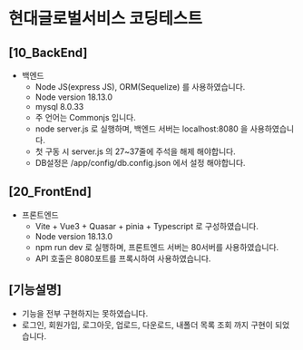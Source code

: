 현대글로벌서비스 코딩테스트
======================

## [10_BackEnd]
 - 백엔드
   - Node JS(express JS), ORM(Sequelize) 를 사용하였습니다.
   - Node version 18.13.0
   - mysql 8.0.33
   - 주 언어는 Commonjs 입니다.
   - node server.js 로 실행하며, 백엔드 서버는 localhost:8080 을 사용하였습니다.
   - 첫 구동 시 server.js 의 27~37줄에 주석을 해제 해야합니다.
   - DB설정은 /app/config/db.config.json 에서 설정 해야합니다.

## [20_FrontEnd]
 - 프론트엔드
   - Vite + Vue3 + Quasar + pinia + Typescript 로 구성하였습니다.
   - Node version 18.13.0
   - npm run dev 로 실행하며, 프론트엔드 서버는 80서버를 사용하였습니다.
   - API 호출은 8080포트를 프록시하여 사용하였습니다.
   
## [기능설명]
 - 기능을 전부 구현하지는 못하였습니다.
 - 로그인, 회원가입, 로그아웃, 업로드, 다운로드, 내폴더 목록 조회 까지 구현이 되었습니다.